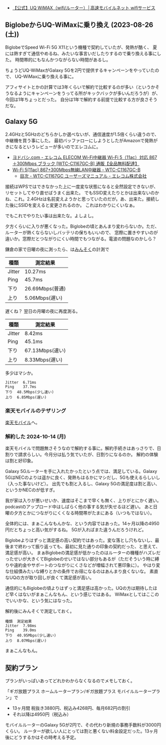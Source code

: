 - [【公式】UQ WiMAX（wifi/ルーター）│高速モバイルネット wifiサービス](https://www.uqwimax.jp/wimax/)

## BiglobeからUQ-WiMaxに乗り換え (2023-08-26 (土))

BiglobeでSpeed Wi-Fi 5G X11という機種で契約していたが、発熱が酷く、
夏には熱すぎて通信やめるね、みたいな事言いだしたりするので乗り換える事にした。
時間帯的にもなんかつながらない時間があるし。

ちょうどUQ-WiMaxがGalaxy 5Gを2円で提供するキャンペーンをやっていたので、
UQ-WiMaxに乗り換える事に。

アフィサイトとかの計算では3年くらいで解約で比較するのが多い（というかそうなるようにキャンペーンをうってる所がキックバックが多いんだろうが）が、今回は1年ちょっとだった。
自分は1年で解約する前提で比較する方が良さそうだな。

## Galaxy 5G

2.4GHzと5GHzのどちらかしか選べないが、通信速度が1.5倍くらい違うので、中継機を買う事にした。
最初バッファローにしようとしたがAmazonで発熱がきになるというレビューが多いのでエレコムに。

- [ヨドバシ.com - エレコム ELECOM Wi-Fi中継器 Wi-Fi 5（11ac）対応 867＋300Mbps ブラック [WTC-C1167GC-B] 通販【全品無料配達】](https://www.yodobashi.com/product/100000001005981645/)
- [Wi-Fi 5(11ac) 867+300Mbps無線LAN中継器 - WTC-C1167GC-B](https://www.elecom.co.jp/products/WTC-C1167GC-B.html)
   - [目次 - WTC-C1167GC ユーザーズマニュアル - エレコム株式会社](https://www.elecom.co.jp/support/manual/network/wireless-lan/relay/wtc-c1167gc/usersmanual/?_gl=1*3eotn4*_gcl_au*MTAyNzU0NjYyMS4xNjkzMDE1Njc3*_ga*MTM3NDcyODYzMi4xNjkzMDE1Njc3*_ga_0F81RERH28*MTY5MzAxNTY3Ny4xLjEuMTY5MzAxNTY4NC4wLjAuMA..)

接続はWPSではできなかった上に一度変な状態になると全然設定できないが、リセットしてやり直せばうまく出来た。
でもSSID変えたりとかは出来ないのかね、これ。2.4GHzは名前変えようかと思っていたのだが。あ、出来た。接続した後にSSIDを変えると変更されるのか。
これはわかりにくいなぁ。

でもこれでやりたい事は出来たな。よしよし。

夕方くらいに入りが悪くなった。Biglobeの頃とあんまり変わらないか。ただ、ルーターが熱くならないしバッテリの保ちもいいので、
窓際に置きやすいのが違いか。窓際だとつながりにくい時間でもつながる。電波の問題なのかしら？

鎌倉の家で日曜の夜に測ったら、は[みんそく](https://minsoku.net/searches/results?word=WiMax+%E9%8E%8C%E5%80%89)の計測で


| 種類 | 測定結果 |
| ---- | ---- |
| Jitter |	10.27ms |
| Ping |	45.7ms |
| 下り |	26.69Mbps(普通) |
| 上り |	5.06Mbps(遅い) |

遅くね？
翌日の月曜の夜に再度測る。

| 種類 | 測定結果 |
| ---- | ---- |
| Jitter |	8.42ms |
| Ping | 45.1ms |
| 下り | 67.13Mbps(速い) |
| 上り | 8.33Mbps(遅い) |

多少はマシか。

```
Jitter	6.71ms
Ping	37.7ms
下り	48.5Mbps(少し速い)
上り	6.85Mbps(遅い)
```

### 楽天モバイルのテザリング

[楽天モバイル](%E6%A5%BD%E5%A4%A9%E3%83%A2%E3%83%90%E3%82%A4%E3%83%AB)へ。

### 解約した 2024-10-14 (月)

楽天モバイルで問題無さそうなので解約する事に。解約手続きはあっさりで、日割りで請求らしい。今月分は払う気でいたが、日割りになるのか。
解約の体験は割と好印象。

Galaxy 5Gルーターを手に入れたかったという点では、満足している。Galaxy 5GはNECのよりは遥かに良く、発熱もはるかにマシだし、5Gも使えるらしいし（入った事ないけど）。
出先でも割と入るし、Galaxy 5Gの満足度は割と高い、というかNECのが低すぎ。

我が家は入りが悪いせいか、速度はそこまで早くも無く、上りがとにかく遅い。
podcastのアップロード中はしばらく他の事する気が失せるほど遅い。
あと日曜の夕方とかにつながりにくくなる時間帯がたまにある（いつもではない）。

全体的には、まぁこんなもんかな、という内容ではあった。14ヶ月以降の4950円だとちょっと高い気がするね。
5Gが入ればまた違うんだろうけれど。

Biglobeよりはずっと満足感の高い契約ではあった。変な落とし穴もないし、最後まで終わって振り返っても、最初に見た通りの印象の契約だった、と思えて、満足感が高い。
まぁBiglobeの満足感が低かったのはルーターの機種がハズレだったせいが大きくてBiglobeのせいではない部分もあるが（ただそういう時に縛りや違約金やサポートのつながりにくさなどが増幅されて悪印象に）。
やはり変な仕組債みたいな縛りとかの条件でお得になるのはあんまり良くないな。
素直なUQの方が取り回しが良くて満足感が高い。

通信的にもBiglobeの頃よりはずっと満足感は高かった。UQの方は期待したほど早くはないがまぁこんなもん、という感じではある。
WiMaxとしてはここのでいいかな、という気にはなった。

解約後にみんそくで測定しておく。

```
種類	測定結果
Jitter	7.98ms
Ping	39.0ms
下り	40.95Mbps(少し速い)
上り	8.07Mbps(遅い)
```

まぁこんなもん。

## 契約プラン

プランがいっぱいあってどれかわからなくなるのでメモしておく。

「ギガ放題プラス ホームルータープラン/ギガ放題プラス モバイルルータープラン」で

-  13ヶ月間 税抜き3880円、税込み4268円、毎月682円の割引
- それ以降は4950円（税込み）

モバイルルーターのGalaxy 5Gが2円で、その代わり新規の事務手数料が3000円くらい。
ルーターが欲しい人にとっては割と悪くない料金設定だった。13ヶ月後にどうするかはその時考える予定。
